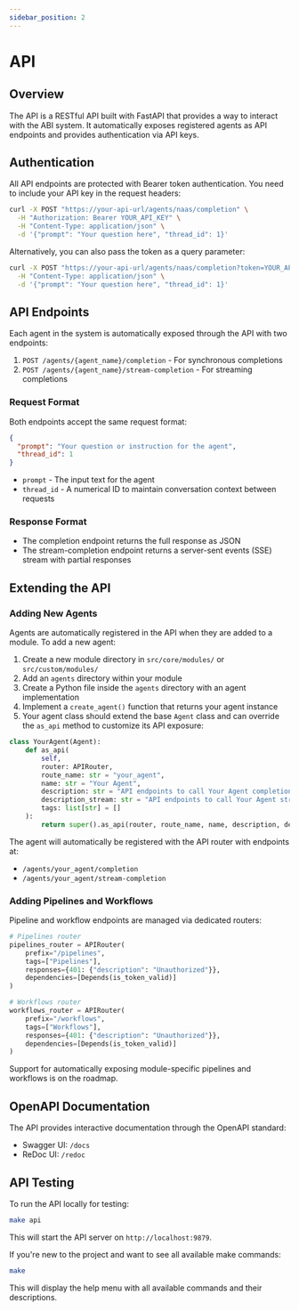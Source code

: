 ```yaml
---
sidebar_position: 2
---
```


# API

## Overview

The API is a RESTful API built with FastAPI that provides a way to interact with the ABI system. It automatically exposes registered agents as API endpoints and provides authentication via API keys.

## Authentication

All API endpoints are protected with Bearer token authentication. You need to include your API key in the request headers:

```bash
curl -X POST "https://your-api-url/agents/naas/completion" \
  -H "Authorization: Bearer YOUR_API_KEY" \
  -H "Content-Type: application/json" \
  -d '{"prompt": "Your question here", "thread_id": 1}'
```

Alternatively, you can also pass the token as a query parameter:

```bash
curl -X POST "https://your-api-url/agents/naas/completion?token=YOUR_API_KEY" \
  -H "Content-Type: application/json" \
  -d '{"prompt": "Your question here", "thread_id": 1}'
```

## API Endpoints

Each agent in the system is automatically exposed through the API with two endpoints:

1. `POST /agents/{agent_name}/completion` - For synchronous completions
2. `POST /agents/{agent_name}/stream-completion` - For streaming completions

### Request Format

Both endpoints accept the same request format:

```json
{
  "prompt": "Your question or instruction for the agent",
  "thread_id": 1
}
```

- `prompt` - The input text for the agent
- `thread_id` - A numerical ID to maintain conversation context between requests

### Response Format

- The completion endpoint returns the full response as JSON
- The stream-completion endpoint returns a server-sent events (SSE) stream with partial responses

## Extending the API

### Adding New Agents

Agents are automatically registered in the API when they are added to a module. To add a new agent:

1. Create a new module directory in `src/core/modules/` or `src/custom/modules/`
2. Add an `agents` directory within your module
3. Create a Python file inside the `agents` directory with an agent implementation
4. Implement a `create_agent()` function that returns your agent instance
5. Your agent class should extend the base `Agent` class and can override the `as_api` method to customize its API exposure:

```python
class YourAgent(Agent):
    def as_api(
        self, 
        router: APIRouter, 
        route_name: str = "your_agent", 
        name: str = "Your Agent", 
        description: str = "API endpoints to call Your Agent completion.", 
        description_stream: str = "API endpoints to call Your Agent stream completion.",
        tags: list[str] = []
    ):
        return super().as_api(router, route_name, name, description, description_stream, tags)
```

The agent will automatically be registered with the API router with endpoints at:
- `/agents/your_agent/completion`
- `/agents/your_agent/stream-completion`

### Adding Pipelines and Workflows

Pipeline and workflow endpoints are managed via dedicated routers:

```python
# Pipelines router
pipelines_router = APIRouter(
    prefix="/pipelines", 
    tags=["Pipelines"],
    responses={401: {"description": "Unauthorized"}},
    dependencies=[Depends(is_token_valid)]
)

# Workflows router
workflows_router = APIRouter(
    prefix="/workflows", 
    tags=["Workflows"],
    responses={401: {"description": "Unauthorized"}},
    dependencies=[Depends(is_token_valid)]
)
```

Support for automatically exposing module-specific pipelines and workflows is on the roadmap.

## OpenAPI Documentation

The API provides interactive documentation through the OpenAPI standard:

- Swagger UI: `/docs`
- ReDoc UI: `/redoc`

## API Testing

To run the API locally for testing:

```bash
make api
```

This will start the API server on `http://localhost:9879`.

If you're new to the project and want to see all available make commands:

```bash
make
```

This will display the help menu with all available commands and their descriptions.